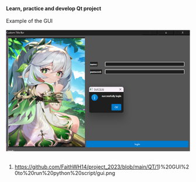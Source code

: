 **Learn, practice and develop Qt project**<br><br>
Example of the GUI<br>
<br> ![user: hehe, password: hehe](https://raw.githubusercontent.com/FaithWH14/project_2023/main/QT/2%29%20login_page_custom_titlebar/QT_GUI_RESULT.png)<br><br>
1) https://github.com/FaithWH14/project_2023/blob/main/QT/1)%20GUI%20to%20run%20python%20script/gui.png

